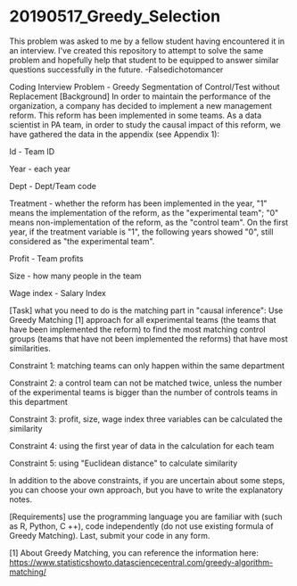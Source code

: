 # 20190517_Greedy_Selection
This problem was asked to me by a fellow student having encountered it in an interview.  I've created this repository to attempt to solve the same problem and hopefully help that student to be equipped to answer similar questions successfully in the future.
-Falsedichotomancer

Coding Interview Problem - Greedy Segmentation of Control/Test without Replacement
[Background] In order to maintain the performance of the organization, a company has decided to implement a new management reform. This reform has been implemented in some teams. As a data scientist in PA team, in order to study the causal impact of this reform, we have gathered the data in the appendix (see Appendix 1):

Id - Team ID

Year - each year

Dept - Dept/Team code

Treatment - whether the reform has been implemented in the year, "1" means the implementation of the reform, as the "experimental team"; "0" means non-implementation of the reform, as the "control team". On the first year, if the treatment variable is "1", the following years showed "0", still considered as "the experimental team".

Profit - Team profits

Size - how many people in the team

Wage index - Salary Index

[Task] what you need to do is the matching part in "causal inference": Use Greedy Matching [1] approach for all experimental teams (the teams that have been implemented the reform) to find the most matching control groups (teams that have not been implemented the reforms) that have most similarities.

Constraint 1: matching teams can only happen within the same department

Constraint 2: a control team can not be matched twice, unless the number of the experimental teams is bigger than the number of controls teams in this department

Constraint 3: profit, size, wage index three variables can be calculated the similarity

Constraint 4: using the first year of data in the calculation for each team

Constraint 5: using "Euclidean distance" to calculate similarity 

In addition to the above constraints, if you are uncertain about some steps, you can choose your own approach, but you have to write the explanatory notes.

[Requirements] use the programming language you are familiar with (such as R, Python, C ++), code independently (do not use existing formula of Greedy Matching). Last, submit your code in any form.

[1]   About Greedy Matching, you can reference the information here: https://www.statisticshowto.datasciencecentral.com/greedy-algorithm-matching/
